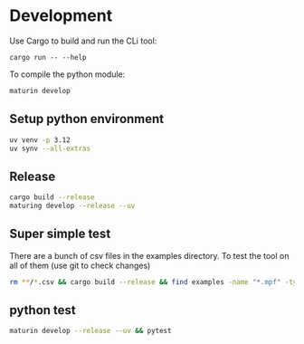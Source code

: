 # Development


Use Cargo to build and run the CLi tool:

```
cargo run -- --help
```


To compile the python module:

```bash
maturin develop
```

## Setup python environment

```bash
uv venv -p 3.12
uv synv --all-extras
```



## Release

```bash
cargo build --release
maturing develop --release --uv
```


## Super simple test

There are a bunch of csv files in the examples directory. To test the tool on all of them (use git to check changes)

```bash
rm **/*.csv && cargo build --release && find examples -name "*.mpf" -type f -print0 | xargs -0 -I {} sh -c './target/release/nc-gcode-interpreter --initial_state=examples/defaults.mpf "$1" || echo "Failed to process $1" >&2' sh {}
```

## python test
    
```bash
maturin develop --release --uv && pytest
```